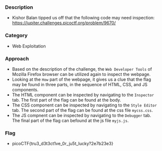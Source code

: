 ### Description
- Kishor Balan tipped us off that the following code may need inspection: https://jupiter.challenges.picoctf.org/problem/9670/

### Category 
- Web Exploitation 

### Approach
- Based on the description of the challenge, the `Web Developer Tools` of Mozilla Firefox browser can be utilized again to inspect the webpage. 
- Looking at the `How` part of the webpage, it gives us a clue that the flag may be found in three parts, in the sequence of HTML, CSS, and JS components. 
- The HTML component can be inspected by navigating to the `Inspector` tab. The first part of the flag can be found at the body. 
- The CSS component can be inspected by navigating to the `Style Editor` tab. The second part of the flag can be found at the css file `mycss.css`.
- The JS compnent can be inspected by navigating to the `Debugger` tab. The final part of the flag can befound at the js file `myjs.js`.

### Flag
- picoCTF{tru3_d3t3ct1ve_0r_ju5t_lucky?2e7b23e3}
